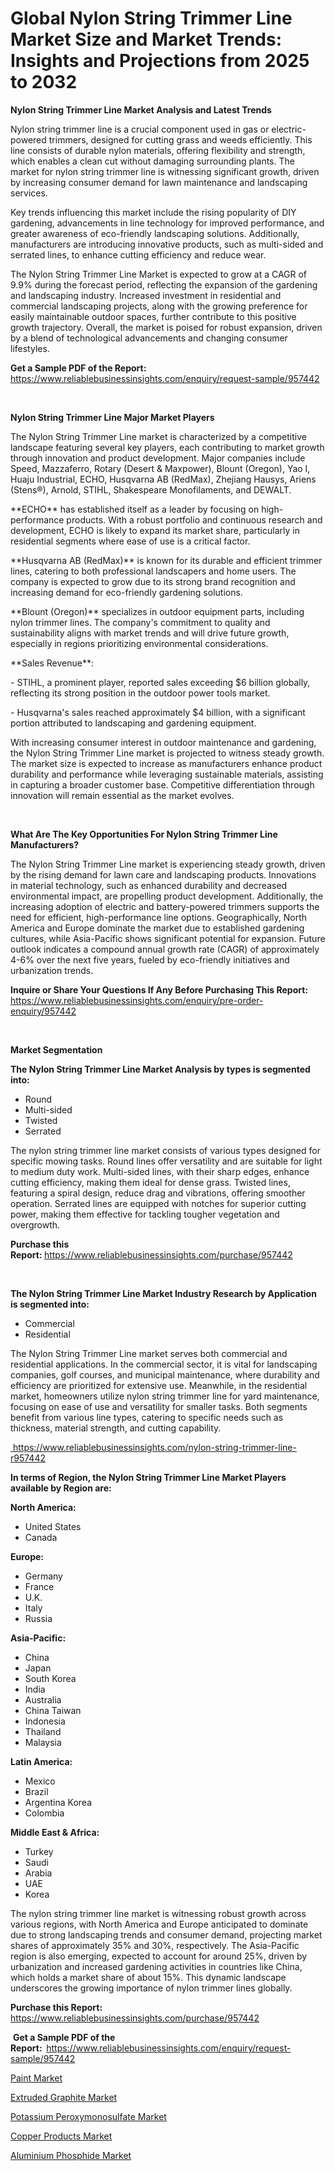 <p><h1>Global Nylon String Trimmer Line Market Size and Market Trends: Insights and Projections from 2025 to 2032</h1></p><p><strong>Nylon String Trimmer Line Market Analysis and Latest Trends</strong></p>
<p><p>Nylon string trimmer line is a crucial component used in gas or electric-powered trimmers, designed for cutting grass and weeds efficiently. This line consists of durable nylon materials, offering flexibility and strength, which enables a clean cut without damaging surrounding plants. The market for nylon string trimmer line is witnessing significant growth, driven by increasing consumer demand for lawn maintenance and landscaping services. </p><p>Key trends influencing this market include the rising popularity of DIY gardening, advancements in line technology for improved performance, and greater awareness of eco-friendly landscaping solutions. Additionally, manufacturers are introducing innovative products, such as multi-sided and serrated lines, to enhance cutting efficiency and reduce wear. </p><p>The Nylon String Trimmer Line Market is expected to grow at a CAGR of 9.9% during the forecast period, reflecting the expansion of the gardening and landscaping industry. Increased investment in residential and commercial landscaping projects, along with the growing preference for easily maintainable outdoor spaces, further contribute to this positive growth trajectory. Overall, the market is poised for robust expansion, driven by a blend of technological advancements and changing consumer lifestyles.</p></p>
<p><strong>Get a Sample PDF of the Report:&nbsp;</strong> <a href="https://www.reliablebusinessinsights.com/enquiry/request-sample/957442?utm_campaign=84&utm_medium=2&utm_source=Github&utm_content=ia&utm_term=31032025&utm_id=nylon-string-trimmer-line">https://www.reliablebusinessinsights.com/enquiry/request-sample/957442</a></p>
<p>&nbsp;</p>
<p><strong>Nylon String Trimmer Line Major Market Players</strong></p>
<p><p>The Nylon String Trimmer Line market is characterized by a competitive landscape featuring several key players, each contributing to market growth through innovation and product development. Major companies include Speed, Mazzaferro, Rotary (Desert & Maxpower), Blount (Oregon), Yao I, Huaju Industrial, ECHO, Husqvarna AB (RedMax), Zhejiang Hausys, Ariens (Stens®), Arnold, STIHL, Shakespeare Monofilaments, and DEWALT.</p><p>**ECHO** has established itself as a leader by focusing on high-performance products. With a robust portfolio and continuous research and development, ECHO is likely to expand its market share, particularly in residential segments where ease of use is a critical factor.</p><p>**Husqvarna AB (RedMax)** is known for its durable and efficient trimmer lines, catering to both professional landscapers and home users. The company is expected to grow due to its strong brand recognition and increasing demand for eco-friendly gardening solutions.</p><p>**Blount (Oregon)** specializes in outdoor equipment parts, including nylon trimmer lines. The company's commitment to quality and sustainability aligns with market trends and will drive future growth, especially in regions prioritizing environmental considerations.</p><p>**Sales Revenue**: </p><p>- STIHL, a prominent player, reported sales exceeding $6 billion globally, reflecting its strong position in the outdoor power tools market.</p><p>- Husqvarna's sales reached approximately $4 billion, with a significant portion attributed to landscaping and gardening equipment.</p><p>With increasing consumer interest in outdoor maintenance and gardening, the Nylon String Trimmer Line market is projected to witness steady growth. The market size is expected to increase as manufacturers enhance product durability and performance while leveraging sustainable materials, assisting in capturing a broader customer base. Competitive differentiation through innovation will remain essential as the market evolves.</p></p>
<p>&nbsp;</p>
<p><strong>What Are The Key Opportunities For Nylon String Trimmer Line Manufacturers?</strong></p>
<p><p>The Nylon String Trimmer Line market is experiencing steady growth, driven by the rising demand for lawn care and landscaping products. Innovations in material technology, such as enhanced durability and decreased environmental impact, are propelling product development. Additionally, the increasing adoption of electric and battery-powered trimmers supports the need for efficient, high-performance line options. Geographically, North America and Europe dominate the market due to established gardening cultures, while Asia-Pacific shows significant potential for expansion. Future outlook indicates a compound annual growth rate (CAGR) of approximately 4-6% over the next five years, fueled by eco-friendly initiatives and urbanization trends.</p></p>
<p><strong>Inquire or Share Your Questions If Any Before Purchasing This Report:</strong> <a href="https://www.reliablebusinessinsights.com/enquiry/pre-order-enquiry/957442?utm_campaign=84&utm_medium=2&utm_source=Github&utm_content=ia&utm_term=31032025&utm_id=nylon-string-trimmer-line">https://www.reliablebusinessinsights.com/enquiry/pre-order-enquiry/957442</a></p>
<p>&nbsp;</p>
<p><strong>Market Segmentation</strong></p>
<p><strong>The Nylon String Trimmer Line Market Analysis by types is segmented into:</strong></p>
<p><ul><li>Round</li><li>Multi-sided</li><li>Twisted</li><li>Serrated</li></ul></p>
<p><p>The nylon string trimmer line market consists of various types designed for specific mowing tasks. Round lines offer versatility and are suitable for light to medium duty work. Multi-sided lines, with their sharp edges, enhance cutting efficiency, making them ideal for dense grass. Twisted lines, featuring a spiral design, reduce drag and vibrations, offering smoother operation. Serrated lines are equipped with notches for superior cutting power, making them effective for tackling tougher vegetation and overgrowth.</p></p>
<p><strong>Purchase this Report:&nbsp;</strong><a href="https://www.reliablebusinessinsights.com/purchase/957442?utm_campaign=84&utm_medium=2&utm_source=Github&utm_content=ia&utm_term=31032025&utm_id=nylon-string-trimmer-line">https://www.reliablebusinessinsights.com/purchase/957442</a></p>
<p>&nbsp;</p>
<p><strong>The Nylon String Trimmer Line Market Industry Research by Application is segmented into:</strong></p>
<p><ul><li>Commercial</li><li>Residential</li></ul></p>
<p><p>The Nylon String Trimmer Line market serves both commercial and residential applications. In the commercial sector, it is vital for landscaping companies, golf courses, and municipal maintenance, where durability and efficiency are prioritized for extensive use. Meanwhile, in the residential market, homeowners utilize nylon string trimmer line for yard maintenance, focusing on ease of use and versatility for smaller tasks. Both segments benefit from various line types, catering to specific needs such as thickness, material strength, and cutting capability.</p></p>
<p><a href="https://www.reliablebusinessinsights.com/nylon-string-trimmer-line-r957442?utm_campaign=84&utm_medium=2&utm_source=Github&utm_content=ia&utm_term=31032025&utm_id=nylon-string-trimmer-line">&nbsp;https://www.reliablebusinessinsights.com/nylon-string-trimmer-line-r957442</a></p>
<p><strong>In terms of Region, the Nylon String Trimmer Line Market Players available by Region are:</strong></p>
<p>
    <p> <strong> North America: </strong>
        <ul>
            <li>United States</li>
            <li>Canada</li>
        </ul>
        </p> 
    <p> <strong> Europe: </strong>
        <ul>
            <li>Germany</li>
            <li>France</li>
            <li>U.K.</li>
            <li>Italy</li>
            <li>Russia</li>
        </ul>
        </p> 
    <p> <strong> Asia-Pacific: </strong>
        <ul>
            <li>China</li>
            <li>Japan</li>
            <li>South Korea</li>
            <li>India</li>
            <li>Australia</li>
            <li>China Taiwan</li>
            <li>Indonesia</li>
            <li>Thailand</li>
            <li>Malaysia</li>
        </ul>
        </p> 
    <p> <strong> Latin America: </strong>
        <ul>
            <li>Mexico</li>
            <li>Brazil</li>
            <li>Argentina Korea</li>
            <li>Colombia</li>
        </ul>
        </p> 
    <p> <strong> Middle East & Africa: </strong>
        <ul>
            <li>Turkey</li>
            <li>Saudi</li>
            <li>Arabia</li>
            <li>UAE</li>
            <li>Korea</li>
        </ul>
    </p>
    </p>
<p><p>The nylon string trimmer line market is witnessing robust growth across various regions, with North America and Europe anticipated to dominate due to strong landscaping trends and consumer demand, projecting market shares of approximately 35% and 30%, respectively. The Asia-Pacific region is also emerging, expected to account for around 25%, driven by urbanization and increased gardening activities in countries like China, which holds a market share of about 15%. This dynamic landscape underscores the growing importance of nylon trimmer lines globally.</p></p>
<p><strong>Purchase this Report: </strong><a href="https://www.reliablebusinessinsights.com/purchase/957442?utm_campaign=84&utm_medium=2&utm_source=Github&utm_content=ia&utm_term=31032025&utm_id=nylon-string-trimmer-line">https://www.reliablebusinessinsights.com/purchase/957442</a></p>
<p>&nbsp;<strong>Get a Sample PDF of the Report:&nbsp;&nbsp;</strong><a href="https://www.reliablebusinessinsights.com/enquiry/request-sample/957442?utm_campaign=84&utm_medium=2&utm_source=Github&utm_content=ia&utm_term=31032025&utm_id=nylon-string-trimmer-line">https://www.reliablebusinessinsights.com/enquiry/request-sample/957442</a></p>
<p><strong></strong></p>
<p><p><a href="https://github.com/sentoljinqiu/Market-Research-Report-List-1/blob/main/paint-market.md?utm_campaign=84&utm_medium=2&utm_source=Github&utm_content=ia&utm_term=31032025&utm_id=nylon-string-trimmer-line">Paint Market</a></p><p><a href="https://github.com/vandelmanize/Market-Research-Report-List-1/blob/main/extruded-graphite-market.md?utm_campaign=84&utm_medium=2&utm_source=Github&utm_content=ia&utm_term=31032025&utm_id=nylon-string-trimmer-line">Extruded Graphite Market</a></p><p><a href="https://github.com/kecixayaab/Market-Research-Report-List-1/blob/main/potassium-peroxymonosulfate-market.md?utm_campaign=84&utm_medium=2&utm_source=Github&utm_content=ia&utm_term=31032025&utm_id=nylon-string-trimmer-line">Potassium Peroxymonosulfate Market</a></p><p><a href="https://github.com/saribuissawi/Market-Research-Report-List-1/blob/main/copper-products-market.md?utm_campaign=84&utm_medium=2&utm_source=Github&utm_content=ia&utm_term=31032025&utm_id=nylon-string-trimmer-line">Copper Products Market</a></p><p><a href="https://github.com/gilerzelko7a/Market-Research-Report-List-1/blob/main/aluminium-phosphide-market.md?utm_campaign=84&utm_medium=2&utm_source=Github&utm_content=ia&utm_term=31032025&utm_id=nylon-string-trimmer-line">Aluminium Phosphide Market</a></p></p>